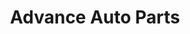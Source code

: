 ---
title: "Advance Auto Parts"
url: /charlottesville/advance-auto-parts-twentyninth-place-court/
shop: car parts
---